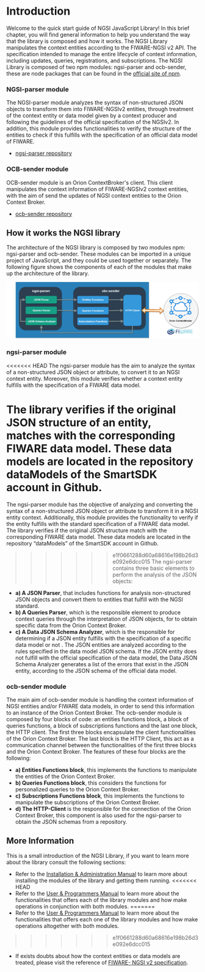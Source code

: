 # Introduction

Welcome to the quick start guide of NGSI JavaScript Library! In this brief chapter, you will find general information to help you understand the way that the library is composed and how it works.
The NGSI Library manipulates the context entities according to the FIWARE-NGSI v2 API. The specification intended to manage the entire lifecycle of context information, including updates, queries, registrations, and subscriptions. 
The NGSI Library is composed of two npm modules: ngsi-parser and ocb-sender, these are node packages that can be found in the [official site of npm](https://www.npmjs.com/).

### NGSI-parser module

The NGSI-parser module analyzes the syntax of non-structured JSON objects to transform them into FIWARE-NGSIv2 entities, through treatment of the context entity or data model given by a context producer and following the guidelines of the official specification of the NGSIv2. In addition, this module provides functionalities to verify the structure of the entities to check if this fulfills with the specification of an official data model of FIWARE.

- [ngsi-parser repository](https://github.com/cenidetiot/ngsi-parser)

### OCB-sender module
OCB-sender module is an Orion ContextBroker's client. This client manipulates the context information of FIWARE-NGSIv2 context entities, with the aim of send the updates of NGSI context entities to the Orion Context Broker.

- [ocb-sender repository](https://github.com/cenidetiot/ocb-sender)

## How it works the NGSI library

The architecture of the NGSI library is composed by two modules npm: ngsi-parser and ocb-sender. These modules can be imported in a unique project of JavaScript, and they could be used together or separately. The following figure shows the components of each of the modules that make up the architecture of the library.

![NGSI Library Architecture](images/architecture.png)
 
### ngsi-parser module

<<<<<<< HEAD
The ngsi-parser module has the aim to analyze the syntax of a non-structured JSON object or attribute, to convert it to an NGSI context entity. Moreover, this module verifies whether a context entity fulfills with the specification of a FIWARE data model.

The library verifies if the original JSON structure of an entity, matches with the corresponding FIWARE data model. These data models are located in the repository **dataModels** of the SmartSDK account in Github.
=======
The ngsi-parser module has the objective of analyzing and converting the syntax of a non-structured JSON object or attribute to transform it in a NGSI entity context. Additionally, this module provides the functionality to verify if the entity fulfills with the standard specification of a FIWARE data model. The library verifies if the original JSON structure match with the corresponding FIWARE data model. These data models are located in the repository “dataModels” of the SmartSDK account in Github.
>>>>>>> e1f0661288d60a68616e198b26d3e092e6dcc015
The ngsi-parser contains three basic elements to perform the analysis of the JSON objects: 


- **a) A JSON Parser**, that includes functions for analysis non-structured JSON objects and convert them to entities that fulfill with the NGSI standard.
- **b) A Queries Parser**, which is the responsible element to produce context queries through the interpretation of JSON objects, for to obtain specific data from the Orion Context Broker. 
- **c) A Data JSON Schema Analyzer**, which is the responsible for determining if a JSON entity fulfills  with the specification of a specific data model or not . The JSON entities are analyzed according to the rules specified in the data model JSON schema. If the JSON entity does not fulfill with the official specification of the data model, the Data JSON Schema Analyzer generates a list of the errors that exist in the JSON entity, according to the JSON schema of the official data model.

### ocb-sender module

The main aim of ocb-sender module is handling the context information of NGSI entities and/or FIWARE data models, in order to send this information to an instance of the Orion Context Broker. The ocb-sender module is composed by four blocks of code: an entities functions block, a block of queries functions, a block of subscriptions functions and the last one block, the HTTP client. 
The first three blocks encapsulate the client functionalities of the Orion Context Broker. The last block is the HTTP Client, this act as a communication channel between the functionalities of the first three blocks and the Orion Context Broker. The features of these four blocks are the following: 

- **a) Entities Functions block**, this implements the functions to manipulate the entities of the Orion Context Broker.
- **b) Queries Functions block**, this considers the functions for personalized queries to the Orion Context Broker.
- **c) Subscriptions Functions block**, this implements the functions to manipulate the subscriptions of the Orion Context Broker.
- **d) The HTTP-Client** is the responsible for the connection of the Orion Context Broker, this component is also used for the ngsi-parser to obtain the JSON schemas from a repository.

## More Information

This is a small introduction of the NGSI Library, if you want to learn more about the library consult the following sections:

- Refer to the [Installation & Administration Manual](adminManual.md) to learn more about installing the modules of the library and getting them running.
<<<<<<< HEAD
- Refer to the [User & Programmers Manual](usersManual.md) to learn more about the functionalities that offers each of the library modules and how make operations in conjunction with both modules.
=======
- Refer to the [User & Programmers Manual](usersManual.md) to learn more about the functionalities that offers each one of the library modules and how make operations altogether with both modules.
>>>>>>> e1f0661288d60a68616e198b26d3e092e6dcc015
- If exists doubts about how the context entities or data models are treated, please visit the reference of [FIWARE- NGSI v2 specification](http://fiware.github.io/context.Orion/api/v2/stable/).

